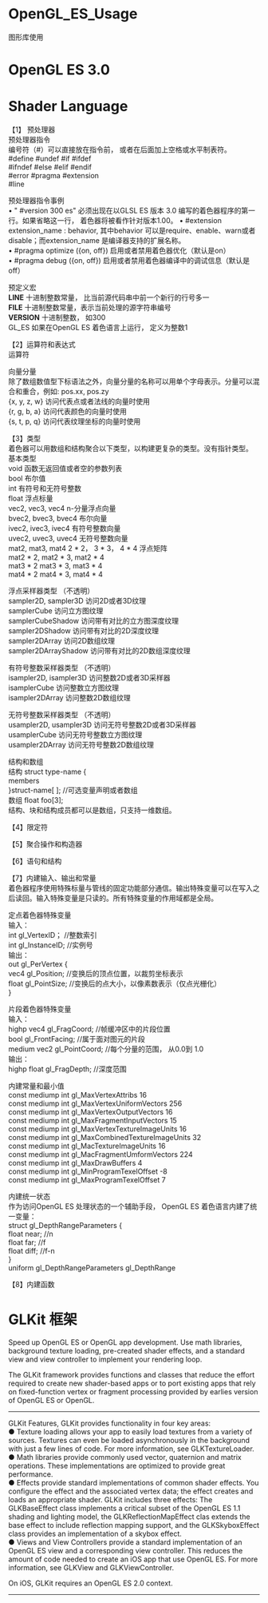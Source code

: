# OpenGL_ES_Usage
图形库使用

# OpenGL ES 3.0

# Shader Language

【1】 预处理器        
预处理器指令      
编号符（#）可以直接放在指令前， 或者在后面加上空格或水平制表符。       
#define     #undef      #if     #ifdef              
#ifndef     #else   #elif       #endif          
#error      #pragma     #extension      
#line           

预处理器指令事例        
•   " #version 300 es" 必须出现在以GLSL ES 版本 3.0  编写的着色器程序的第一行。如果省略这一行， 着色器将被看作针对版本1.00。 
•   #extension extension_name : behavior, 其中behavior 可以是require、enable、warn或者disable；而extension_name 是编译器支持的扩展名称。       
•   #pragma optimize ({on, off}) 启用或者禁用着色器优化（默认是on）     
•   #pragma debug ({on, off}) 启用或者禁用着色器编译中的调试信息（默认是off）     

预定义宏        
__LINE__ 十进制整数常量， 比当前源代码串中前一个新行的行号多一        
__FILE__ 十进制整数常量，表示当前处理的源字符串编号      
__VERSION__ 十进制整数， 如300     
GL_ES  如果在OpenGL ES 着色语言上运行， 定义为整数1     


【2】运算符和表达式      
运算符


向量分量        
除了数组数值型下标语法之外，向量分量的名称可以用单个字母表示。分量可以混合和重合，例如: pos.xx, pos.zy         
{x, y, z, w}      访问代表点或者法线的向量时使用               
{r, g, b, a}       访问代表颜色的向量时使用     
{s, t, p, q}       访问代表纹理坐标的向量时使用       

【3】类型           
着色器可以用数组和结构聚合以下类型，以构建更复杂的类型。没有指针类型。             
基本类型                
void                                                函数无返回值或者空的参数列表                
bool                                                布尔值             
int                                                   有符号和无符号整数     
float                                                浮点标量       
vec2, vec3, vec4                            n-分量浮点向量        
bvec2, bvec3, bvec4                     布尔向量        
ivec2, ivec3, ivec4                         有符号整数向量     
uvec2, uvec3, uvec4                     无符号整数向量     
mat2, mat3, mat4                           2 * 2， 3 * 3， 4 * 4 浮点矩阵     
mat2 * 2, mat2 * 3, mat2 * 4        
mat3 * 2 mat3 * 3, mat3 * 4         
mat4 * 2 mat4 * 3, mat4 * 4           

浮点采样器类型 （不透明）       
sampler2D,  sampler3D                               访问2D或者3D纹理      
samplerCube                                                 访问立方图纹理         
samplerCubeShadow                                   访问带有对比的立方图深度纹理      
sampler2DShadow                                          访问带有对比的2D深度纹理      
sampler2DArray                                              访问2D数组纹理            
sampler2DArrayShadow                                访问带有对比的2D数组深度纹理     

有符号整数采样器类型 （不透明）        
isampler2D, isampler3D          访问整数2D或者3D采样器       
isamplerCube                            访问整数立方图纹理       
isampler2DArray                        访问整数2D数组纹理       

无符号整数采样器类型 （不透明）        
usampler2D, usampler3D                  访问无符号整数2D或者3D采样器        
usamplerCube                                    访问无符号整数立方图纹理        
usampler2DArray                                访问无符号整数2D数组纹理        

结构和数组       
结构                struct type-name {        
                            members         
                        }struct-name[ ]; //可选变量声明或者数组       
数组                  float foo[3];               
结构、块和结构成员都可以是数组，只支持一维数组。        

【4】限定符      


【5】聚合操作和构造器     


【6】语句和结构        


【7】内建输入、输出和常量       
着色器程序使用特殊标量与管线的固定功能部分通信。输出特殊变量可以在写入之后读回。输入特殊变量是只读的。所有特殊变量的作用域都是全局。      

定点着色器特殊变量       
输入：     
int                     gl_VertexID；                //整数索引  
int                     gl_InstanceID;              //实例号       
输出：         
out     gl_PerVertex {      
vec4        gl_Position;                            //变换后的顶点位置，以裁剪坐标表示      
float         gl_PointSize;                         //变换后的点大小，以像素数表示（仅点光栅化）     
}           

片段着色器特殊变量       
输入：         
highp vec4          gl_FragCoord;                //帧缓冲区中的片段位置       
bool                    gl_FrontFacing;             //属于面对图元的片段         
medium vec2     gl_PointCoord;              //每个分量的范围， 从0.0到 1.0        
输出：     
highp float         gl_FragDepth;                 //深度范围        

内建常量和最小值        
const   mediump     int gl_MaxVertexAttribs                                   16        
const   mediump     int gl_MaxVertexUniformVectors                     256          
const   mediump     int gl_MaxVertexOutputVectors                       16      
const   mediump     int gl_MaxFragmentInputVectors                     15       
const   mediump     int gl_MaxVertexTextureImageUnits                 16        
const   mediump     int gl_MaxCombinedTextureImageUnits            32       
const   mediump     int gl_MacTextureImageUnits                            16       
const   mediump     int gl_MacFragmentUmformVectors                 224     
const   mediump     int gl_MaxDrawBuffers                                      4        
const   mediump     int gl_MinProgramTexelOffset                           -8       
const   mediump     int gl_MaxProgramTexelOffset                           7        

内建统一状态          
作为访问OpenGL ES 处理状态的一个辅助手段， OpenGL ES 着色语言内建了统一变量：       
struct gl_DepthRangeParameters {        
float   near;           //n     
float   far;                //f         
float   diff;               //f-n           
}           
uniform gl_DepthRangeParameters     gl_DepthRange       


【8】内建函数         



# GLKit 框架

Speed up OpenGL ES or OpenGL app development. Use math libraries, background texture loading, pre-created shader effects, and a standard view and view controller to implement your rendering loop.

The GLKit framework provides functions and classes that reduce the effort required to create new shader-based apps or to port existing apps that rely on fixed-function vertex or fragment processing provided by earlies version of OpenGL ES or OpenGL.

-----------------------------------------------------------------------------------------------------------------------------
GLKit Features, GLKit provides functionality in four key areas:       
●   Texture loading allows your app to easily load textures from a variety of sources. Textures can even be loaded asynchronously in the background with just a few lines of code. For more information, see GLKTextureLoader.      
●   Math libraries provide commonly used vector, quaternion and matrix operations. These implementations are 
optimized to provide great performance.     
●   Effects provide standard implementations of common shader effects. You configure the effect and the associated vertex data; the effect creates and  loads an appropriate shader. GLKit includes three effects: The GLKBaseEffect class implements a critical subset  of the OpenGL ES 1.1 shading and lighting model, the GLKReflectionMapEffect clas extends the base effect to  include reflection mapping support, and the GLKSkyboxEffect class provides an implementation of a skybox effect.           
●   Views and View Controllers provide a standard implementation of an OpenGL ES view and a corresponding view controller. This reduces the amount of code needed to create an iOS app that use OpenGL ES. For more information, see GLKView and GLKViewController.             

On iOS, GLKit requires an OpenGL ES 2.0 context.        

-----------------------------------------------------------------------------------------------------------------------------
